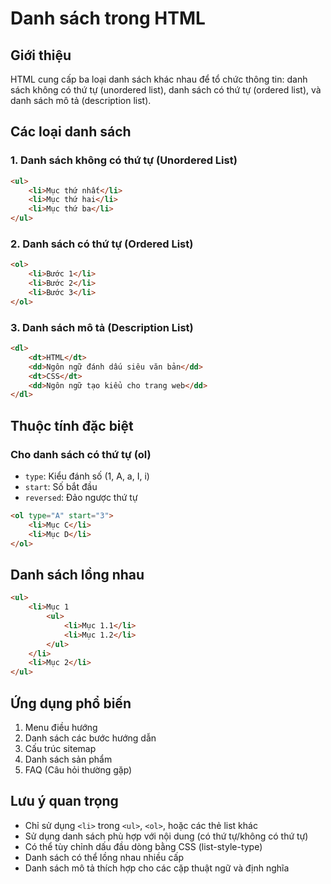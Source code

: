 # Danh sách trong HTML

## Giới thiệu
HTML cung cấp ba loại danh sách khác nhau để tổ chức thông tin: danh sách không có thứ tự (unordered list), danh sách có thứ tự (ordered list), và danh sách mô tả (description list).

## Các loại danh sách

### 1. Danh sách không có thứ tự (Unordered List)
```html
<ul>
    <li>Mục thứ nhất</li>
    <li>Mục thứ hai</li>
    <li>Mục thứ ba</li>
</ul>
```

### 2. Danh sách có thứ tự (Ordered List)
```html
<ol>
    <li>Bước 1</li>
    <li>Bước 2</li>
    <li>Bước 3</li>
</ol>
```

### 3. Danh sách mô tả (Description List)
```html
<dl>
    <dt>HTML</dt>
    <dd>Ngôn ngữ đánh dấu siêu văn bản</dd>
    <dt>CSS</dt>
    <dd>Ngôn ngữ tạo kiểu cho trang web</dd>
</dl>
```

## Thuộc tính đặc biệt

### Cho danh sách có thứ tự (ol)
- `type`: Kiểu đánh số (1, A, a, I, i)
- `start`: Số bắt đầu
- `reversed`: Đảo ngược thứ tự

```html
<ol type="A" start="3">
    <li>Mục C</li>
    <li>Mục D</li>
</ol>
```

## Danh sách lồng nhau
```html
<ul>
    <li>Mục 1
        <ul>
            <li>Mục 1.1</li>
            <li>Mục 1.2</li>
        </ul>
    </li>
    <li>Mục 2</li>
</ul>
```

## Ứng dụng phổ biến
1. Menu điều hướng
2. Danh sách các bước hướng dẫn
3. Cấu trúc sitemap
4. Danh sách sản phẩm
5. FAQ (Câu hỏi thường gặp)

## Lưu ý quan trọng
- Chỉ sử dụng `<li>` trong `<ul>`, `<ol>`, hoặc các thẻ list khác
- Sử dụng danh sách phù hợp với nội dung (có thứ tự/không có thứ tự)
- Có thể tùy chỉnh dấu đầu dòng bằng CSS (list-style-type)
- Danh sách có thể lồng nhau nhiều cấp
- Danh sách mô tả thích hợp cho các cặp thuật ngữ và định nghĩa